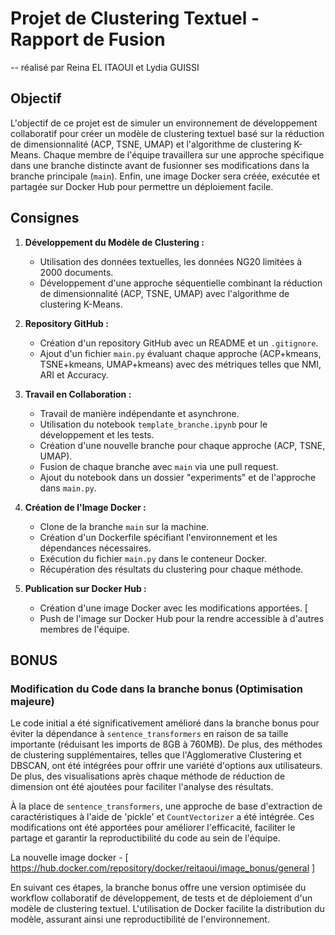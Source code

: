# Projet de Clustering Textuel - Rapport de Fusion

-- réalisé par Reina EL ITAOUI et Lydia GUISSI

## Objectif

L'objectif de ce projet est de simuler un environnement de développement collaboratif pour créer un modèle de clustering textuel basé sur la réduction de dimensionnalité (ACP, TSNE, UMAP) et l'algorithme de clustering K-Means. Chaque membre de l'équipe travaillera sur une approche spécifique dans une branche distincte avant de fusionner ses modifications dans la branche principale (`main`). Enfin, une image Docker sera créée, exécutée et partagée sur Docker Hub pour permettre un déploiement facile.

## Consignes

1. **Développement du Modèle de Clustering :**
   - Utilisation des données textuelles, les données NG20 limitées à 2000 documents.
   - Développement d'une approche séquentielle combinant la réduction de dimensionnalité (ACP, TSNE, UMAP) avec l'algorithme de clustering K-Means.

2. **Repository GitHub :**
   - Création d'un repository GitHub avec un README et un `.gitignore`.
   - Ajout d'un fichier `main.py` évaluant chaque approche (ACP+kmeans, TSNE+kmeans, UMAP+kmeans) avec des métriques telles que NMI, ARI et Accuracy.

3. **Travail en Collaboration :**
   - Travail de manière indépendante et asynchrone.
   - Utilisation du notebook `template_branche.ipynb` pour le développement et les tests.
   - Création d'une nouvelle branche pour chaque approche (ACP, TSNE, UMAP).
   - Fusion de chaque branche avec `main` via une pull request.
   - Ajout du notebook dans un dossier "experiments" et de l'approche dans `main.py`.

4. **Création de l'Image Docker :**
   - Clone de la branche `main` sur la machine.
   - Création d'un Dockerfile spécifiant l'environnement et les dépendances nécessaires.
   - Exécution du fichier `main.py` dans le conteneur Docker.
   - Récupération des résultats du clustering pour chaque méthode.

5. **Publication sur Docker Hub :**
   - Création d'une image Docker avec les modifications apportées. [
   - Push de l'image sur Docker Hub pour la rendre accessible à d'autres membres de l'équipe.
     
## BONUS 
### Modification du Code dans la branche bonus (Optimisation majeure)

Le code initial a été significativement amélioré dans la branche bonus pour éviter la dépendance à `sentence_transformers` en raison de sa taille importante (réduisant les imports de 8GB à 760MB). De plus, des méthodes de clustering supplémentaires, telles que l'Agglomerative Clustering et DBSCAN, ont été intégrées pour offrir une variété d'options aux utilisateurs. De plus, des visualisations après chaque méthode de réduction de dimension ont été ajoutées pour faciliter l'analyse des résultats.

À la place de `sentence_transformers`, une approche de base d'extraction de caractéristiques à l'aide de 'pickle' et `CountVectorizer` a été intégrée. Ces modifications ont été apportées pour améliorer l'efficacité, faciliter le partage et garantir la reproductibilité du code au sein de l'équipe.

La nouvelle image docker - [ https://hub.docker.com/repository/docker/reitaoui/image_bonus/general ]

En suivant ces étapes, la branche bonus offre une version optimisée du workflow collaboratif de développement, de tests et de déploiement d'un modèle de clustering textuel. L'utilisation de Docker facilite la distribution du modèle, assurant ainsi une reproductibilité de l'environnement.
